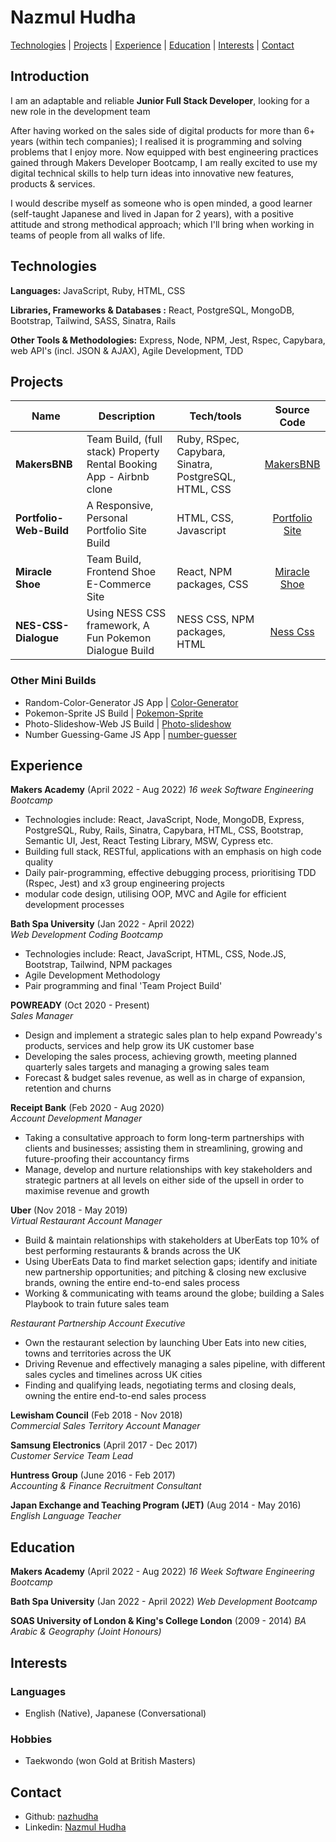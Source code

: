 # Nazmul Hudha

[Technologies](#technologies) | [Projects](#projects) | [Experience](#experience) | [Education](#education) | [Interests](#interests) | [Contact](#contact)

## Introduction

I am an adaptable and reliable **Junior Full Stack Developer**, looking for a new role in the development team

After having worked on the sales side of digital products for more than 6+ years (within tech companies); I realised it is programming and solving problems that I enjoy more. Now equipped with best engineering practices gained through Makers Developer Bootcamp, I am really excited to use my digital technical skills to help turn ideas into innovative new features, products & services.

I would describe myself as someone who is open minded, a good learner (self-taught Japanese and lived in Japan for 2 years), with a positive attitude and strong methodical approach; which I'll bring when working in teams of people from all walks of life.

## Technologies

**Languages:** JavaScript, Ruby, HTML, CSS

**Libraries, Frameworks & Databases :** React, PostgreSQL, MongoDB, Bootstrap, Tailwind, SASS, Sinatra, Rails

**Other Tools & Methodologies:** Express, Node, NPM, Jest, Rspec, Capybara, web API's (incl. JSON & AJAX), Agile Development, TDD

## Projects

| Name                    | Description                                                         | Tech/tools                                            |                            Source Code                            |
| ----------------------- | ------------------------------------------------------------------- | ----------------------------------------------------- | :---------------------------------------------------------------: |
| **MakersBNB**           | Team Build, (full stack) Property Rental Booking App - Airbnb clone | Ruby, RSpec, Capybara, Sinatra, PostgreSQL, HTML, CSS |        [MakersBNB](https://github.com/nazhudha/MakersBNB)         |
| **Portfolio-Web-Build** | A Responsive, Personal Portfolio Site Build                         | HTML, CSS, Javascript                                 | [Portfolio Site](https://github.com/nazhudha/Portfolio-Web-Build) |
| **Miracle Shoe** | Team Build, Frontend Shoe E-Commerce Site | React, NPM packages, CSS | [Miracle Shoe](https://github.com/nazhudha/miracle-shoes-ecommerce) |
| **NES-CSS-Dialogue** | Using NESS CSS framework, A Fun Pokemon Dialogue Build | NESS CSS, NPM packages, HTML | [Ness Css ](https://github.com/nazhudha/css---NES-CSS-Dialogue) |


### Other Mini Builds

- Random-Color-Generator JS App | [Color-Generator](https://github.com/nazhudha/Js---Random-Color-Generator)
- Pokemon-Sprite JS Build | [Pokemon-Sprite](https://github.com/nazhudha/Js---Pokemon-Sprite)
- Photo-Slideshow-Web JS Build | [Photo-slideshow](https://github.com/nazhudha/css---Photo-slideshow)
- Number Guessing-Game JS App | [number-guesser ](https://github.com/nazhudha/Js---Guessing-Game-Simple)

## Experience

**Makers Academy** (April 2022 - Aug 2022)
_16 week Software Engineering Bootcamp_

- Technologies include: React, JavaScript, Node, MongoDB, Express, PostgreSQL, Ruby, Rails, Sinatra, Capybara, HTML, CSS, Bootstrap, Semantic UI, Jest, React Testing Library, MSW, Cypress etc.
- Building full stack, RESTful, applications with an emphasis on high code quality
- Daily pair-programming, effective debugging process, prioritising TDD (Rspec, Jest) and x3 group engineering projects
- modular code design, utilising OOP, MVC and Agile for efficient development processes

**Bath Spa University** (Jan 2022 - April 2022)  
_Web Development Coding Bootcamp_

- Technologies include: React, JavaScript, HTML, CSS, Node.JS, Bootstrap, Tailwind, NPM packages
- Agile Development Methodology
- Pair programming and final 'Team Project Build'

**POWREADY** (Oct 2020 - Present)  
_Sales Manager_

- Design and implement a strategic sales plan to help expand Powready's products, services and help grow its UK customer base
- Developing the sales process, achieving growth, meeting planned quarterly sales targets and managing a growing sales team
- Forecast & budget sales revenue, as well as in charge of expansion, retention and churns

**Receipt Bank** (Feb 2020 - Aug 2020)  
_Account Development Manager_

- Taking a consultative approach to form long-term partnerships with clients and businesses; assisting them in streamlining, growing and future-proofing their accountancy firms
- Manage, develop and nurture relationships with key stakeholders and strategic partners at all levels on either side of the upsell in order to maximise revenue and growth

**Uber** (Nov 2018 - May 2019)  
_Virtual Restaurant Account Manager_

- Build & maintain relationships with stakeholders at UberEats top 10% of best performing restaurants & brands across the UK
- Using UberEats Data to find market selection gaps; identify and initiate new partnership opportunities; and pitching & closing new exclusive brands, owning the entire end-to-end sales process
- Working & communicating with teams around the globe; building a Sales Playbook to train future sales team

_Restaurant Partnership Account Executive_

- Own the restaurant selection by launching Uber Eats into new cities, towns and territories across the UK
- Driving Revenue and effectively managing a sales pipeline, with different sales cycles and timelines across UK cities
- Finding and qualifying leads, negotiating terms and closing deals, owning the entire end-to-end sales process

**Lewisham Council** (Feb 2018 - Nov 2018)  
_Commercial Sales Territory Account Manager_

**Samsung Electronics** (April 2017 - Dec 2017)  
_Customer Service Team Lead_

**Huntress Group** (June 2016 - Feb 2017)  
_Accounting & Finance Recruitment Consultant_

**Japan Exchange and Teaching Program (JET)** (Aug 2014 - May 2016)  
_English Language Teacher_

## Education

**Makers Academy** (April 2022 - Aug 2022)
_16 Week Software Engineering Bootcamp_

**Bath Spa University** (Jan 2022 - April 2022)
_Web Development Bootcamp_

**SOAS University of London & King's College London** (2009 - 2014)
_BA Arabic & Geography (Joint Honours)_

## Interests

### Languages

- English (Native), Japanese (Conversational)

### Hobbies

- Taekwondo (won Gold at British Masters)

## Contact

- Github: [nazhudha](https://github.com/nazhudha?tab=repositories)
- Linkedin: [Nazmul Hudha](https://www.linkedin.com/in/nazmul-h-7a44b7116/)
